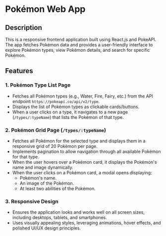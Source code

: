 # Pokémon Web App

## Description
This is a responsive frontend application built using React.js and PokeAPI. The app fetches Pokémon data and provides a user-friendly interface to explore Pokémon types, view Pokémon details, and search for specific Pokémon.

## Features

### 1. Pokémon Type List Page
- Fetches all Pokémon types (e.g., Water, Fire, Fairy, etc.) from the API endpoint `https://pokeapi.co/api/v2/type`.
- Displays the list of Pokémon types as clickable cards/buttons.
- When a user clicks on a type, it navigates to a new page (`/types/:typeName`) that lists the Pokémon of that type.

### 2. Pokémon Grid Page (`/types/:typeName`)
- Fetches all Pokémon for the selected type and displays them in a responsive grid of 20 Pokémon per page.
- Implements pagination to allow navigation through all available Pokémon for that type.
- When the user hovers over a Pokémon card, it displays the Pokémon's name and image dynamically.
- When the user clicks on a Pokémon card, a modal opens displaying:
  - Pokémon's name.
  - An image of the Pokémon.
  - At least two abilities of the Pokémon.

### 3. Responsive Design
- Ensures the application looks and works well on all screen sizes, including desktops, tablets, and smartphones.
- Uses visually appealing styles, leveraging animations, hover effects, and polished UI/UX design principles.
